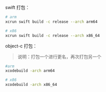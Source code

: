 swift 打包：

```bash
# arm
xcrun swift build -c release --arch arm64

# x86
xcrun swift build -c release --arch x86_64
```

object-c 打包：

> 说明：打包一个进行更名，再次打包另一个

```bash
#arm
xcodebuild -arch arm64

# x86
xcodebuild -arch x86_64
```
